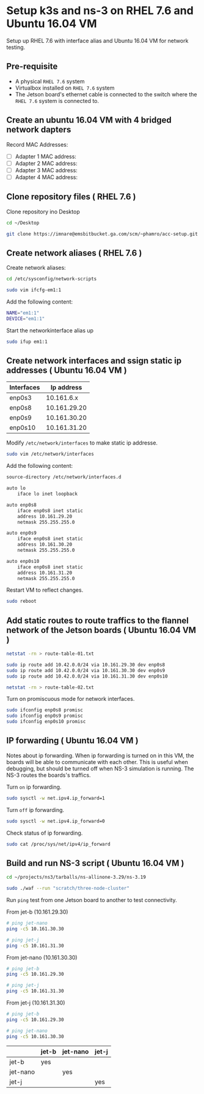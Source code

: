 # Setup k3s and ns-3 on RHEL 7.6 and Ubuntu 16.04 VM

Setup up RHEL 7.6 with interface alias and Ubuntu 16.04 VM for network testing.

## Pre-requisite

* A physical `RHEL 7.6` system
* Virtualbox installed on `RHEL 7.6` system
* The Jetson board's ethernet cable is connected to the switch where the `RHEL 7.6` system is connected to.

## Create an ubuntu 16.04 VM with 4 bridged network dapters

Record MAC Addresses:

* [ ] Adapter 1 MAC address:
* [ ] Adapter 2 MAC address:
* [ ] Adapter 3 MAC address:
* [ ] Adapter 4 MAC address:

## Clone repository files ( RHEL 7.6 )

Clone repository ino Desktop

```sh
cd ~/Desktop

git clone https://imnare@emsbitbucket.ga.com/scm/~phamro/acc-setup.git
```

## Create network aliases ( RHEL 7.6 )

Create network aliases:

```sh
cd /etc/sysconfig/network-scripts

sudo vim ifcfg-em1:1
```

Add the following content:

```sh
NAME="em1:1"
DEVICE="em1:1"
```

Start the networkinterface alias up

```sh
sudo ifup em1:1
```

## Create network interfaces and ssign static ip addresses ( Ubuntu 16.04 VM )

| Interfaces | Ip address   |
|------------|--------------|
| enp0s3     | 10.161.6.x   |
| enp0s8     | 10.161.29.20 |
| enp0s9     | 10.161.30.20 |
| enp0s10    | 10.161.31.20 |

Modify `/etc/network/interfaces` to make static ip addresse.

```sh
sudo vim /etc/network/interfaces
```

Add the following content:

```sh
source-directory /etc/network/interfaces.d

auto lo
    iface lo inet loopback

auto enp0s8
    iface enp0s8 inet static
    address 10.161.29.20
    netmask 255.255.255.0

auto enp0s9
    iface enp0s8 inet static
    address 10.161.30.20
    netmask 255.255.255.0

auto enp0s10
    iface enp0s8 inet static
    address 10.161.31.20
    netmask 255.255.255.0

```

Restart VM to reflect changes.

```sh
sudo reboot
```

## Add static routes to route traffics to the flannel network of the Jetson boards ( Ubuntu 16.04 VM )

```sh
netstat -rn > route-table-01.txt

sudo ip route add 10.42.0.0/24 via 10.161.29.30 dev enp0s8
sudo ip route add 10.42.0.0/24 via 10.161.30.30 dev enp0s9
sudo ip route add 10.42.0.0/24 via 10.161.31.30 dev enp0s10

netstat -rn > route-table-02.txt

```

Turn on promiscuous mode for network interfaces.

```sh
sudo ifconfig enp0s8 promisc
sudo ifconfig enp0s9 promisc
sudo ifconfig enp0s10 promisc
```

## IP forwarding ( Ubuntu 16.04 VM )

Notes about ip forwarding. When ip forwarding is turned on in this VM, the boards will be able to communicate with each other. This is useful when debugging, but should be turned off when NS-3 simulation is running. The NS-3 routes the boards's traffics.

Turn `on` ip forwarding.

```sh
sudo sysctl -w net.ipv4.ip_forward=1
```

Turn `off` ip forwarding.

```sh
sudo sysctl -w net.ipv4.ip_forward=0
```

Check status of ip forwarding.

```sh
sudo cat /proc/sys/net/ipv4/ip_forward
```

## Build and run NS-3 script ( Ubuntu 16.04 VM )

```sh
cd ~/projects/ns3/tarballs/ns-allinone-3.29/ns-3.19

sudo ./waf --run "scratch/three-node-cluster"
```

Run `ping` test from one Jetson board to another to test connectivity.

From jet-b (10.161.29.30)

```sh
# ping jet-nano
ping -c5 10.161.30.30

# ping jet-j
ping -c5 10.161.31.30
```

From jet-nano (10.161.30.30)

```sh
# ping jet-b
ping -c5 10.161.29.30

# ping jet-j
ping -c5 10.161.31.30
```

From jet-j (10.161.31.30)

```sh
# ping jet-b
ping -c5 10.161.29.30

# ping jet-nano
ping -c5 10.161.30.30
```

|            | jet-b   | jet-nano | jet-j |
|------------|---------|----------|-------|
| jet-b      |    yes  |          |       |
| jet-nano   |         |     yes  |       |
| jet-j      |         |          |   yes |
